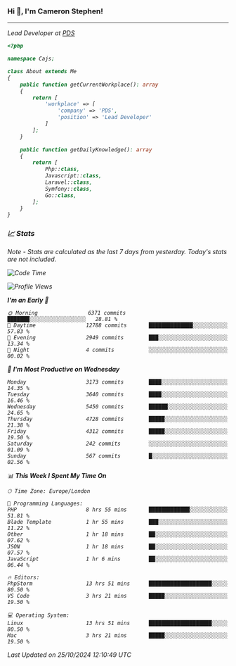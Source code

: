### Hi 👋, I'm Cameron Stephen!
<hr>
<p><em>Lead Developer at <a href="https://prindatasolutions.co.uk">PDS</a></p>


```php
<?php

namespace Cajs;

class About extends Me
{
    public function getCurrentWorkplace(): array
    {
        return [
            'workplace' => [
                'company' => 'PDS',
                'position' => 'Lead Developer'
            ]
        ];
    }

    public function getDailyKnowledge(): array
    {
        return [
            Php::class,
            Javascript::class,
            Laravel::class,
            Symfony::class,
            Go::class,
        ];
    }
}
```

### 📈 Stats
<p><em>Note - Stats are calculated as the last 7 days from yesterday. Today's stats are not included.</em></p>


<!--START_SECTION:waka-->
![Code Time](http://img.shields.io/badge/Code%20Time-4%2C037%20hrs%2038%20mins-blue)

![Profile Views](http://img.shields.io/badge/Profile%20Views-0-blue)

**I'm an Early 🐤** 

```text
🌞 Morning                6371 commits        ███████░░░░░░░░░░░░░░░░░░   28.81 % 
🌆 Daytime                12788 commits       ██████████████░░░░░░░░░░░   57.83 % 
🌃 Evening                2949 commits        ███░░░░░░░░░░░░░░░░░░░░░░   13.34 % 
🌙 Night                  4 commits           ░░░░░░░░░░░░░░░░░░░░░░░░░   00.02 % 
```
📅 **I'm Most Productive on Wednesday** 

```text
Monday                   3173 commits        ████░░░░░░░░░░░░░░░░░░░░░   14.35 % 
Tuesday                  3640 commits        ████░░░░░░░░░░░░░░░░░░░░░   16.46 % 
Wednesday                5450 commits        ██████░░░░░░░░░░░░░░░░░░░   24.65 % 
Thursday                 4728 commits        █████░░░░░░░░░░░░░░░░░░░░   21.38 % 
Friday                   4312 commits        █████░░░░░░░░░░░░░░░░░░░░   19.50 % 
Saturday                 242 commits         ░░░░░░░░░░░░░░░░░░░░░░░░░   01.09 % 
Sunday                   567 commits         █░░░░░░░░░░░░░░░░░░░░░░░░   02.56 % 
```


📊 **This Week I Spent My Time On** 

```text
🕑︎ Time Zone: Europe/London

💬 Programming Languages: 
PHP                      8 hrs 55 mins       █████████████░░░░░░░░░░░░   51.81 % 
Blade Template           1 hr 55 mins        ███░░░░░░░░░░░░░░░░░░░░░░   11.22 % 
Other                    1 hr 18 mins        ██░░░░░░░░░░░░░░░░░░░░░░░   07.62 % 
JSON                     1 hr 18 mins        ██░░░░░░░░░░░░░░░░░░░░░░░   07.57 % 
JavaScript               1 hr 6 mins         ██░░░░░░░░░░░░░░░░░░░░░░░   06.44 % 

🔥 Editors: 
PhpStorm                 13 hrs 51 mins      ████████████████████░░░░░   80.50 % 
VS Code                  3 hrs 21 mins       █████░░░░░░░░░░░░░░░░░░░░   19.50 % 

💻 Operating System: 
Linux                    13 hrs 51 mins      ████████████████████░░░░░   80.50 % 
Mac                      3 hrs 21 mins       █████░░░░░░░░░░░░░░░░░░░░   19.50 % 
```


 Last Updated on 25/10/2024 12:10:49 UTC
<!--END_SECTION:waka-->
